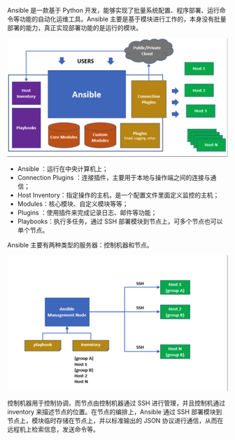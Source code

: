 Ansible 是一款基于 Python 开发，能够实现了批量系统配置、程序部署、运行命令等功能的自动化运维工具。Ansible 主要是基于模块进行工作的，本身没有批量部署的能力，真正实现部署功能的是运行的模块。

![img](.assets/image-20221217144119904.png)

- Ansible ：运行在中央计算机上；
- Connection Plugins ：连接插件，主要用于本地与操作端之间的连接与通信；
- Host Inventory：指定操作的主机，是一个配置文件里面定义监控的主机；
- Modules：核心模块、自定义模块等等；
- Plugins ：使用插件来完成记录日志、邮件等功能；
- Playbooks：执行多任务，通过 SSH 部署模块到节点上，可多个节点也可以单个节点。

Ansible 主要有两种类型的服务器：控制机器和节点。

![img](.assets/image-20221217144104619.png)

控制机器用于控制协调，而节点由控制机器通过 SSH 进行管理，并且控制机通过 inventory 来描述节点的位置。在节点的编排上，Ansible 通过 SSH 部署模块到节点上，模块临时存储在节点上，并以标准输出的 JSON 协议进行通信，从而在远程机上检索信息，发送命令等。
